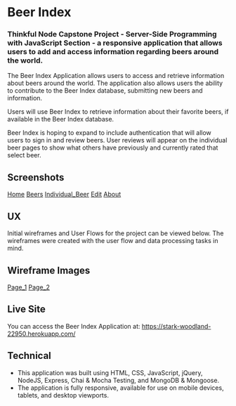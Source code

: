 # Beer Index
### Thinkful Node Capstone Project - Server-Side Programming with JavaScript Section - a responsive application that allows users to add and access information regarding beers around the world.

The Beer Index Application allows users to access and retrieve information about beers around the world. The application also allows users the ability to contribute to the Beer Index database, submitting new beers and information.

Users will use Beer Index to retrieve information about their favorite beers, if available in the Beer Index database.

Beer Index is hoping to expand to include authentication that will allow users to sign in and review beers. User reviews will appear on the individual beer pages to show what others have previously and currently rated that select beer.

## Screenshots

[Home](/screenshots/1.png)
[Beers](/screenshots/2.png)
[Individual_Beer](/screenshots/3.png)
[Edit](/screenshots/4.png)
[About](/screenshots/5.png)

## UX

Initial wireframes and User Flows for the project can be viewed below. The wireframes were created with the user flow and data processing tasks in mind.

## Wireframe Images

[Page_1](/screenshots/WF1.jpg)
[Page_2](/screenshots/WF2.jpg)

## Live Site
You can access the Beer Index Application at:  https://stark-woodland-22950.herokuapp.com/

## Technical
- This application was built using HTML, CSS, JavaScript, jQuery, NodeJS, Express, Chai & Mocha Testing, and MongoDB & Mongoose.
- The application is fully responsive, available for use on mobile devices, tablets, and desktop viewports.

